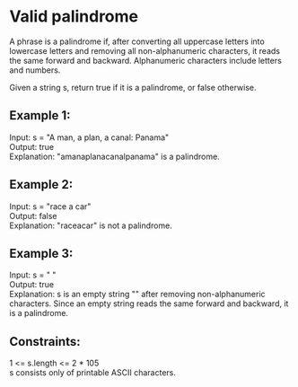 # Valid palindrome
A phrase is a palindrome if, after converting all uppercase letters into lowercase letters and removing all non-alphanumeric characters, it reads the same forward and backward. Alphanumeric characters include letters and numbers.

Given a string s, return true if it is a palindrome, or false otherwise.

 

## Example 1:

Input: s = "A man, a plan, a canal: Panama"  
Output: true  
Explanation: "amanaplanacanalpanama" is a palindrome.
## Example 2:

Input: s = "race a car"  
Output: false  
Explanation: "raceacar" is not a palindrome.
## Example 3:

Input: s = " "  
Output: true  
Explanation: s is an empty string "" after removing non-alphanumeric characters.
Since an empty string reads the same forward and backward, it is a palindrome.
 

## Constraints:

1 <= s.length <= 2 * 105  
s consists only of printable ASCII characters.